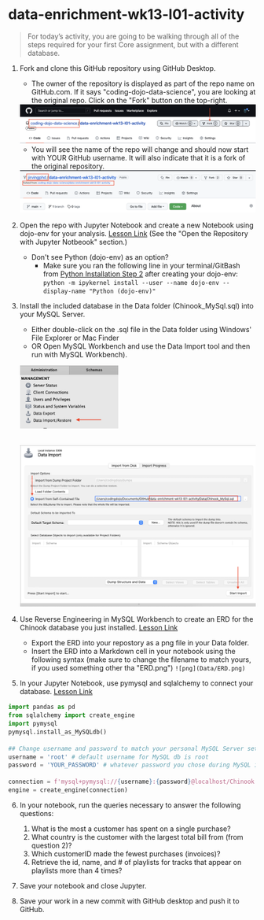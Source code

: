 # data-enrichment-wk13-l01-activity
 
>For today’s activity, you are going to be walking through all of the steps required for your first Core assignment, but with a different database.

1. Fork and clone this GitHub repository using GitHub Desktop.
	- The owner of the repository is displayed as part of the repo name on GitHub.com. If it says "coding-dojo-data-science", you are looking at the original repo. Click on the "Fork" button on the top-right.
	
	<img src="Images/fork_repo_1.png" width=600px>
	
	- You will see the name of the repo will change and should now start with YOUR GitHub username. It will also indicate that it is a fork of the original repository. 
	
	<img src="Images/fork_repo_2.png" width=600px>
	
	
2. Open the repo with Jupyter Notebook and create a new Notebook using dojo-env for your analysis. [Lesson Link](https://login.codingdojo.com/m/376/12528/88059) (See the "Open the Repository with Jupyter Notbeook" section.)
	- Don't see Python (dojo-env) as an option? 
		- Make sure you ran the following line in your terminal/GitBash from [Python Installation Step 2](https://login.codingdojo.com/m/376/12807/89878) after creating your dojo-env: 
		```python -m ipykernel install --user --name dojo-env --display-name "Python (dojo-env)"```
3. Install the included database in the Data folder (Chinook_MySql.sql) into your MySQL Server. 
	- Either double-click on the .sql file in the Data folder using Windows' File Explorer or Mac Finder 
	- OR Open MySQL Workbench and use the Data Import tool and then run with MySQL Workbench).
	
	<img src="Images/data_import_1.png" width=200px><br><br>
	
	<img src="Images/data_import_2.png" width=500px>

4. Use Reverse Engineering in MySQL Workbench to create an ERD for the Chinook database you just installed. [Lesson Link](https://login.codingdojo.com/m/376/12528/88042)
	- Export the ERD into your repostory as a png file in your Data folder.
	- Insert the ERD into a Markdown cell in your notebook using the following syntax (make sure to change the filename to match yours, if you used something other tha "ERD.png")
	`![png](Data/ERD.png)`

5. In your Jupyter Notebook, use pymysql and sqlalchemy to connect your database. [Lesson Link](https://login.codingdojo.com/m/376/12528/89874)
```python
import pandas as pd
from sqlalchemy import create_engine
import pymysql
pymysql.install_as_MySQLdb()

## Change username and password to match your personal MySQL Server settings
username = 'root' # default username for MySQL db is root
password = 'YOUR_PASSWORD' # whatever password you chose during MySQL installation.

connection = f'mysql+pymysql://{username}:{password}@localhost/Chinook'
engine = create_engine(connection)
```
6. In your notebook, run the queries necessary to answer the following questions:
	
	1. What is the most a customer has spent on a single purchase?
	2. What country is the customer with the largest total bill from (from question 2)?
	3. Which customerID made the fewest purchases (invoices)?
	4. Retrieve the id, name, and # of playlists for  tracks that appear on playlists more than 4 times?

7. Save your notebook and close Jupyter.
8. Save your work in a new commit with GitHub desktop and push it to GitHub.

	